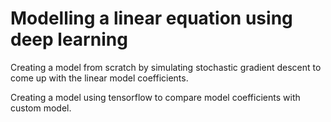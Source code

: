 # Modelling a linear equation using deep learning

Creating a model from scratch by simulating stochastic gradient descent to come up with the linear model coefficients.

Creating a model using tensorflow to compare model coefficients with custom model.

